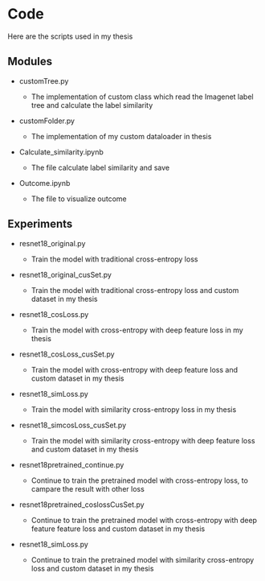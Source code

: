 # Code
Here are the scripts used in my thesis

## Modules

* customTree.py
    * The implementation of custom class which read the Imagenet label tree and calculate the label similarity

* customFolder.py
    * The implementation of my custom dataloader in thesis

* Calculate_similarity.ipynb
    * The file calculate label similarity and save

* Outcome.ipynb
    * The file to visualize outcome

## Experiments

* resnet18_original.py
    * Train the model with traditional cross-entropy loss

* resnet18_original_cusSet.py
    * Train the model with traditional cross-entropy loss and custom dataset in my thesis

* resnet18_cosLoss.py
    * Train the model with cross-entropy with deep feature loss in my thesis

* resnet18_cosLoss_cusSet.py
    * Train the model with cross-entropy with deep feature loss and custom dataset in my thesis

* resnet18_simLoss.py
    * Train the model with similarity cross-entropy loss in my thesis

* resnet18_simcosLoss_cusSet.py
    * Train the model with similarity cross-entropy with deep feature loss and custom dataset in my thesis

* resnet18pretrained_continue.py
    * Continue to train the pretrained model with cross-entropy loss, to campare the result with other loss

* resnet18pretrained_coslossCusSet.py
    * Continue to train the pretrained model with cross-entropy with deep feature feature loss and custom dataset in my thesis

* resnet18_simLoss.py
    * Continue to train the pretrained model with similarity cross-entropy loss and custom dataset in my thesis